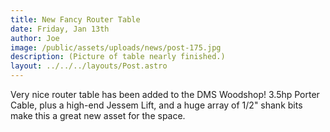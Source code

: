 ```yaml
---
title: New Fancy Router Table
date: Friday, Jan 13th
author: Joe
image: /public/assets/uploads/news/post-175.jpg
description: (Picture of table nearly finished.)
layout: ../../../layouts/Post.astro
---
```


Very nice router table has been added to the DMS Woodshop!  3.5hp Porter Cable, plus a high-end Jessem Lift, and a huge array of 1/2" shank bits make this a great new asset for the space.
